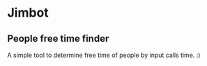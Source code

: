 # Jimbot

## People free time finder

A simple tool to determine free time of people by input calls time. :)
